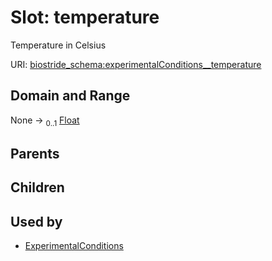 
# Slot: temperature

Temperature in Celsius

URI: [biostride_schema:experimentalConditions__temperature](https://w3id.org/biostride/schema/experimentalConditions__temperature)


## Domain and Range

None &#8594;  <sub>0..1</sub> [Float](types/Float.md)

## Parents


## Children


## Used by

 * [ExperimentalConditions](ExperimentalConditions.md)

